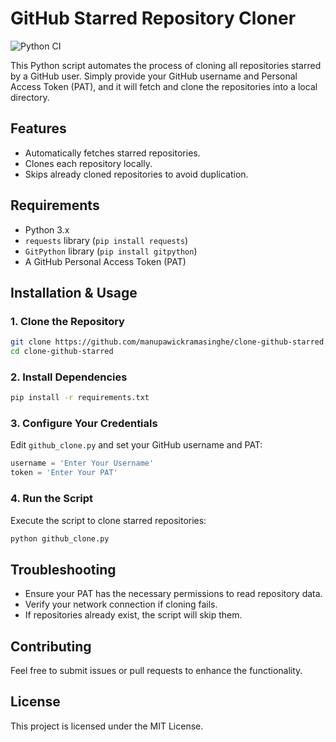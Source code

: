 
# GitHub Starred Repository Cloner

![Python CI](.github/workflows/ci.yml/badge.svg)

This Python script automates the process of cloning all repositories starred by a GitHub user. Simply provide your GitHub username and Personal Access Token (PAT), and it will fetch and clone the repositories into a local directory.

## Features
- Automatically fetches starred repositories.
- Clones each repository locally.
- Skips already cloned repositories to avoid duplication.

## Requirements
- Python 3.x
- `requests` library (`pip install requests`)
- `GitPython` library (`pip install gitpython`)
- A GitHub Personal Access Token (PAT)

## Installation & Usage

### 1. Clone the Repository
```bash
git clone https://github.com/manupawickramasinghe/clone-github-starred.git
cd clone-github-starred
```

### 2. Install Dependencies
```bash
pip install -r requirements.txt
```

### 3. Configure Your Credentials
Edit `github_clone.py` and set your GitHub username and PAT:
```python
username = 'Enter Your Username'
token = 'Enter Your PAT'
```

### 4. Run the Script
Execute the script to clone starred repositories:
```bash
python github_clone.py
```

## Troubleshooting
- Ensure your PAT has the necessary permissions to read repository data.
- Verify your network connection if cloning fails.
- If repositories already exist, the script will skip them.

## Contributing
Feel free to submit issues or pull requests to enhance the functionality.

## License
This project is licensed under the MIT License.

```
```
